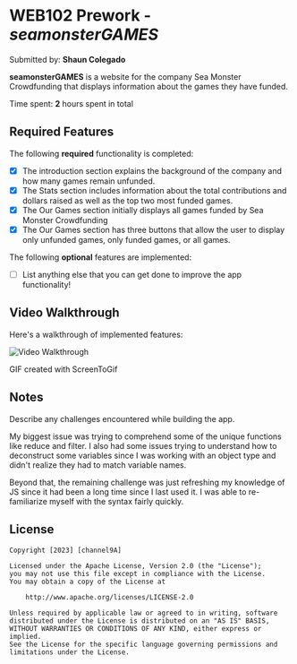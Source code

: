 # WEB102 Prework - *seamonsterGAMES*

Submitted by: **Shaun Colegado**

**seamonsterGAMES** is a website for the company Sea Monster Crowdfunding that displays information about the games they have funded.

Time spent: **2** hours spent in total

## Required Features

The following **required** functionality is completed:

* [X] The introduction section explains the background of the company and how many games remain unfunded.
* [X] The Stats section includes information about the total contributions and dollars raised as well as the top two most funded games.
* [X] The Our Games section initially displays all games funded by Sea Monster Crowdfunding
* [X] The Our Games section has three buttons that allow the user to display only unfunded games, only funded games, or all games.

The following **optional** features are implemented:

* [ ] List anything else that you can get done to improve the app functionality!

## Video Walkthrough

Here's a walkthrough of implemented features:

<img src='http://i.imgur.com/4hduvtM.mp4' title='Video Walkthrough' width='' alt='Video Walkthrough' />

GIF created with ScreenToGif

## Notes

Describe any challenges encountered while building the app.

My biggest issue was trying to comprehend some of the unique functions like reduce and filter. I also had some issues trying to understand how to deconstruct some
variables since I was working with an object type and didn't realize they had to match variable names.

Beyond that, the remaining challenge was just refreshing my knowledge of JS since it had been a long time since I last used it. I was able to re-familiarize myself with the syntax fairly quickly. 

## License

    Copyright [2023] [channel9A]

    Licensed under the Apache License, Version 2.0 (the "License");
    you may not use this file except in compliance with the License.
    You may obtain a copy of the License at

        http://www.apache.org/licenses/LICENSE-2.0

    Unless required by applicable law or agreed to in writing, software
    distributed under the License is distributed on an "AS IS" BASIS,
    WITHOUT WARRANTIES OR CONDITIONS OF ANY KIND, either express or implied.
    See the License for the specific language governing permissions and
    limitations under the License.
